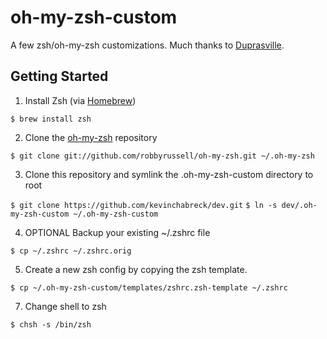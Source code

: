 oh-my-zsh-custom
================

A few zsh/oh-my-zsh customizations. Much thanks to [Duprasville](https://github.com/duprasville/oh-my-zsh-custom).

Getting Started
---------------

1. Install Zsh (via [Homebrew](http://brew.sh/))

  `$ brew install zsh`

2. Clone the [oh-my-zsh](https://github.com/robbyrussell/oh-my-zsh) repository

  `$ git clone git://github.com/robbyrussell/oh-my-zsh.git ~/.oh-my-zsh`

3. Clone this repository and symlink the .oh-my-zsh-custom directory to root

  `$ git clone https://github.com/kevinchabreck/dev.git`
  `$ ln -s dev/.oh-my-zsh-custom ~/.oh-my-zsh-custom`

4. OPTIONAL Backup your existing ~/.zshrc file

  `$ cp ~/.zshrc ~/.zshrc.orig`

5. Create a new zsh config by copying the zsh template.

  `$ cp ~/.oh-my-zsh-custom/templates/zshrc.zsh-template ~/.zshrc`

7. Change shell to zsh

  `$ chsh -s /bin/zsh`
